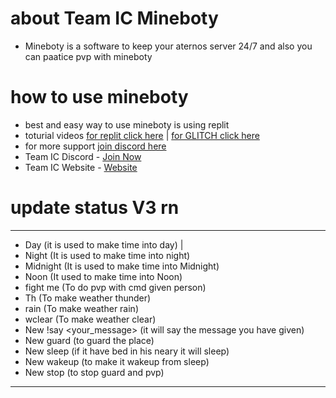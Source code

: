 # about Team IC Mineboty 

- Mineboty is a software to keep your aternos server 24/7 and also you can paatice pvp with mineboty


# how to use mineboty

- best and easy way to use mineboty is using replit 
- toturial videos [for replit click here](https://www.youtube.com/watch?v=PDTV-SNSoyo)   |   [for GLITCH click here](https://www.youtube.com/watch?v=6sPwCrHFYCY)
- for more support [join discord here](https://discord.gg/8bM62csKYd)
- Team IC Discord - [Join Now](https://dsc.gg/team-ic)
- Team IC Website - [Website](https://team-ic.ddns.net/)

# update status V3 rn

- - - - - - - - - - - - - - - - - - - - - 
- Day (it is used to make time into day)                          |
- Night (It is used to make time into night)
- Midnight (It is used to make time into Midnight)                
- Noon (It used to make time into Noon)
- fight me (To do pvp with cmd given person)
- Th (To make weather thunder)
- rain (To make weather rain)
- wclear (To make weather clear)
- New !say <your_message> (it will say the message you have given)
- New guard (to guard the place)
- New sleep (if it have bed in his neary it will sleep)
- New wakeup (to make it wakeup from sleep)
- New stop (to stop guard and pvp)                                  
- - - - - - - - - - - - - - - - - - - - - -                             
